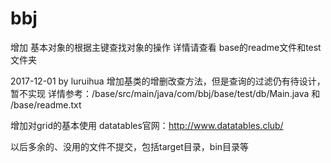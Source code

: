 # bbj
增加 基本对象的根据主键查找对象的操作
详情请查看 base的readme文件和test文件夹

2017-12-01  by luruihua
增加基类的增删改查方法，但是查询的过滤仍有待设计，暂不实现
详情参考：/base/src/main/java/com/bbj/base/test/db/Main.java 和 /base/readme.txt


增加对grid的基本使用
datatables官网：http://www.datatables.club/

以后多余的、没用的文件不提交，包括target目录，bin目录等

